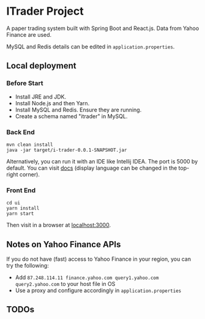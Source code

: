 # ITrader Project

A paper trading system built with Spring Boot and React.js. Data from Yahoo Finance are used.  

MySQL and Redis details can be edited in `application.properties`.


## Local deployment

### Before Start

* Install JRE and JDK. 
* Install Node.js and then Yarn.  
* Install MySQL and Redis. Ensure they are running.
* Create a schema named "itrader" in MySQL.

### Back End

```
mvn clean install
java -jar target/i-trader-0.0.1-SNAPSHOT.jar
```
Alternatively, you can run it with an IDE like Intellij IDEA. The port is 5000 by default.
You can visit [docs](http://127.0.0.1:5000/doc.html) (display language can be changed in the top-right corner).


### Front End

```
cd ui
yarn install
yarn start
```
Then visit in a browser at [localhost:3000](http://127.0.0.1:3000).


## Notes on Yahoo Finance APIs

If you do not have (fast) access to Yahoo Finance in your region, you can try the following:

- Add `87.248.114.11 finance.yahoo.com query1.yahoo.com query2.yahoo.com` to your host file in OS
- Use a proxy and configure accordingly in `application.properties`


## TODOs
